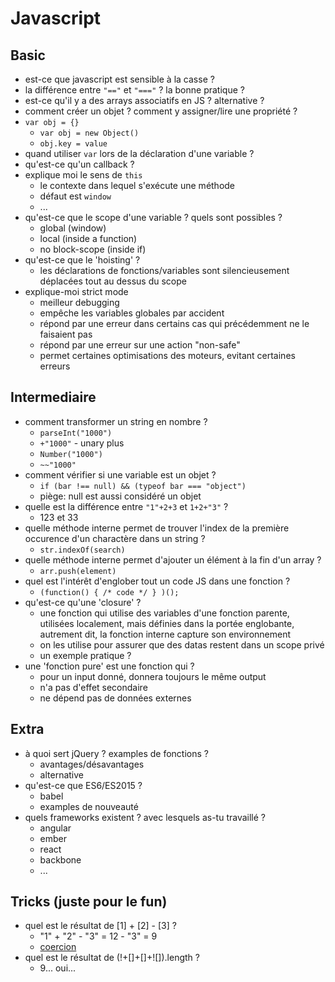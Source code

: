 # Javascript

## Basic
- est-ce que javascript est sensible à la casse ?
- la différence entre `"=="` et `"==="` ? la bonne pratique ?
- est-ce qu'il y a des arrays associatifs en JS ? alternative ?
- comment créer un objet ? comment y assigner/lire une propriété ?
- `var obj = {}`
    - `var obj = new Object()`
    - `obj.key = value`
- quand utiliser `var` lors de la déclaration d'une variable ?
- qu'est-ce qu'un callback ?
- explique moi le sens de `this`
    - le contexte dans lequel s'exécute une méthode
    - défaut est `window`
    - ...
- qu'est-ce que le scope d'une variable ? quels sont possibles ?
    - global (window)
    - local (inside a function)
    - no block-scope (inside if)
- qu'est-ce que le 'hoisting' ?
    - les déclarations de fonctions/variables sont silencieusement déplacées tout au dessus du scope
- explique-moi strict mode
    - meilleur debugging
    - empêche les variables globales par accident
    - répond par une erreur dans certains cas qui précédemment ne le faisaient pas
    - répond par une erreur sur une action "non-safe"
    - permet certaines optimisations des moteurs, evitant certaines erreurs

## Intermediaire
- comment transformer un string en nombre ?
    - `parseInt("1000")`
    - `+"1000"` - unary plus
    - `Number("1000")`
    - `~~"1000"`
- comment vérifier si une variable est un objet ?
    - `if (bar !== null) && (typeof bar === "object")`
    - piège: null est aussi considéré un objet
- quelle est la différence entre `"1"+2+3` et `1+2+"3"` ?
    - 123 et 33
- quelle méthode interne permet de trouver l'index de la première occurence d'un charactère dans un string ?
    - `str.indexOf(search)`
- quelle méthode interne permet d'ajouter un élément à la fin d'un array ?
    - `arr.push(element)`
- quel est l'intérêt d'englober tout un code JS dans une fonction ?
    - `(function() { /* code */ } )();`
- qu'est-ce qu'une 'closure' ?
    - une fonction qui utilise des variables d'une fonction parente, utilisées localement, mais définies dans la portée englobante, autrement dit, la fonction interne capture son environnement
    - on les utilise pour assurer que des datas restent dans un scope privé
    - un exemple pratique ?
- une 'fonction pure' est une fonction qui ?
    - pour un input donné, donnera toujours le même output
    - n'a pas d'effet secondaire
    - ne dépend pas de données externes

## Extra
- à quoi sert jQuery ? examples de fonctions ?
    - avantages/désavantages
    - alternative
- qu'est-ce que ES6/ES2015 ?
    - babel
    - examples de nouveauté
- quels frameworks existent ? avec lesquels as-tu travaillé ?
    - angular
    - ember
    - react
    - backbone
    - ...

## Tricks (juste pour le fun)
- quel est le résultat de [1] + [2] - [3] ?
    -  "1" + "2" - "3" = 12 - "3" = 9 
    - [coercion](https://github.com/getify/You-Dont-Know-JS/blob/master/types%20%26%20grammar/ch4.md)
- quel est le résultat de (!+[]+[]+![]).length ?
    - 9... oui...
